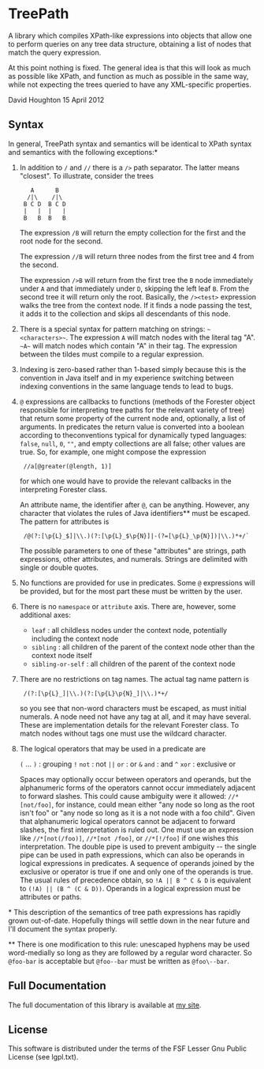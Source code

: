 TreePath
========

A library which compiles XPath-like expressions into objects that allow
one to perform queries on any tree data structure, obtaining a list of
nodes that match the query expression.

At this point nothing is fixed. The general idea is that this will look as
much as possible like XPath, and function as much as possible in the same
way, while not expecting the trees queried to have any XML-specific properties.

David Houghton
15 April 2012

Syntax
------

In general, TreePath syntax and semantics will be identical to XPath syntax and
semantics with the following exceptions:\*

1. In addition to `/` and `//` there is a `/>` path separator. The latter means "closest". To illustrate, consider the trees

          A      B
         /|\    /|\
        B C D  B C D
        |   |  |   |
        B   B  B   B
   The expression `/B` will return the empty collection for the first and the root node for the second.

   The expression `//B` will return three nodes from the first tree and 4 from the second.

   The expression `/>B` will return from the first tree the `B` node immediately under `A` and that immediately under `D`, skipping the left leaf `B`. From the second tree it will return only the root. Basically, the `/><test>` expression walks the tree from the context node. If it finds a node passing the test, it adds it to the collection and skips all descendants of this node.
2. There is a special syntax for pattern matching on strings: `~<characters>~`. The expression `A` will match nodes with the literal tag "A". `~A~` will match nodes which contain "A" in their tag. The expression between the tildes must compile to a regular expression.
3. Indexing is zero-based rather than 1-based simply because this is the convention in Java itself and in my experience switching between indexing conventions in the same language tends to lead to bugs.
4. `@` expressions are callbacks to functions (methods of the Forester object responsible for interpreting tree paths for the relevant variety of tree) that return some property of the current node and, optionally, a list of arguments. In predicates the return value is converted into a boolean according to theconventions typical for dynamically typed languages: `false`, `null`, `0`, `""`, and empty collections are all false; other values are true. So, for example, one might compose the expression

        //a[@greater(@length, 1)]

    for which one would have to provide the relevant callbacks in the interpreting Forester class.
    
   An attribute name, the identifier after `@`, can be anything. However, any character that violates the rules of Java identifiers\*\* must be escaped. The pattern for attributes is

        /@(?:[\p{L}_$]|\\.)(?:[\p{L}_$\p{N}]|-(?=[\p{L}_\p{N}])|\\.)*+/`

    The possible parameters to one of these "attributes" are strings, path expressions, other attributes, and numerals. Strings are delimited with single or double quotes.

5. No functions are provided for use in predicates. Some `@` expressions will be provided, but for the most part these must be written by the user.

6. There is no `namespace` or `attribute` axis. There are, however, some additional axes:

   * `leaf` : all childless nodes under the context node, potentially including the context node
   * `sibling` : all children of the parent of the context node other than the context node itself
   * `sibling-or-self` : all children of the parent of the context node

7. There are no restrictions on tag names. The actual tag name pattern is

        /(?:[\p{L}_]|\\.)(?:[\p{L}\p{N}_]|\\.)*+/

    so you see that non-word characters must be escaped, as must initial numerals. A node need not have any tag at all, and it may have several. These are implementation details for the relevant Forester class. To match nodes without tags one must use the wildcard character.

8. The logical operators that may be used in a predicate are

   `(` ... `)` : grouping
   `!`  `not`  : not
   `||` `or`   : or
   `&`  `and`  : and
   `^`  `xor`  : exclusive or

   Spaces may optionally occur between operators and operands, but the alphanumeric forms of the operators cannot occur immediately adjacent to forward slashes. This could cause ambiguity were  it allowed: `//*[not/foo]`, for instance, could mean either "any node so long as the root isn't foo" or "any node so long as it is a not node with a foo child". Given that alphanumeric logical operators cannot be adjacent to forward slashes, the first interpretation is ruled out. One must use an expression like `//*[not(/foo)]`, `//*[not /foo]`, or `//*[!/foo]` if one wishes this interpretation. The double pipe is used to prevent ambiguity -- the single pipe can be used in path expressions, which can also be operands in logical expressions in predicates. A sequence of operands joined by the exclusive or operator is true if one and only one of the operands is true. The usual rules of precedence obtain, so `!A || B ^ C & D` is equivalent to `(!A) || (B ^ (C & D))`. Operands in a logical expression must be attributes or paths.

\* This description of the semantics of tree path expressions has rapidly grown out-of-date. Hopefully things will settle down in the near future and I'll document the syntax properly.

\*\* There is one modification to this rule: unescaped hyphens may be used word-medially so long as they are followed by a  regular word character. So `@foo-bar` is acceptable but `@foo--bar` must be written as `@foo\--bar`.

Full Documentation
------------------

The full documentation of this library is available at [my site](http://dfhoughton.org/treepath/).

License
-------
This software is distributed under the terms of the FSF Lesser Gnu
Public License (see lgpl.txt).

